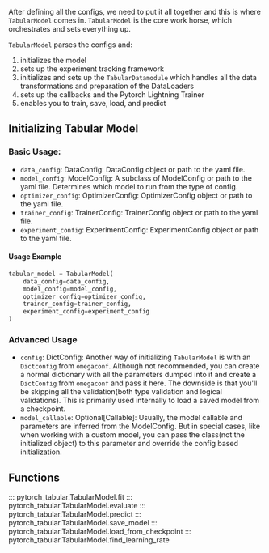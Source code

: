 After defining all the configs, we need to put it all together and this is where `TabularModel` comes in. `TabularModel` is the core work horse, which orchestrates and sets everything up.

`TabularModel` parses the configs and:

1. initializes the model
2. sets up the experiment tracking framework
3. initializes and sets up the `TabularDatamodule` which handles all the data transformations and preparation of the DataLoaders
4. sets up the callbacks and the Pytorch Lightning Trainer
5. enables you to train, save, load, and predict

## Initializing Tabular Model

### Basic Usage:

-   `data_config`: DataConfig: DataConfig object or path to the yaml file.
-   `model_config`: ModelConfig: A subclass of ModelConfig or path to the yaml file. Determines which model to run from the type of config.
-   `optimizer_config`: OptimizerConfig: OptimizerConfig object or path to the yaml file.
-   `trainer_config`: TrainerConfig: TrainerConfig object or path to the yaml file.
-   `experiment_config`: ExperimentConfig: ExperimentConfig object or path to the yaml file.

#### Usage Example

```python
tabular_model = TabularModel(
    data_config=data_config,
    model_config=model_config,
    optimizer_config=optimizer_config,
    trainer_config=trainer_config,
    experiment_config=experiment_config
)
```

### Advanced Usage

-   `config`: DictConfig: Another way of initializing `TabularModel` is with an `Dictconfig` from `omegaconf`. Although not recommended, you can create a normal dictionary with all the parameters dumped into it and create a `DictConfig` from `omegaconf` and pass it here. The downside is that you'll be skipping all the validation(both type validation and logical validations). This is primarily used internally to load a saved model from a checkpoint.
-   `model_callable`: Optional[Callable]:  Usually, the model callable and parameters are inferred from the ModelConfig. But in special cases, like when working with a custom model, you can pass the class(not the initialized object) to this parameter and override the config based initialization.

## Functions



::: pytorch_tabular.TabularModel.fit
::: pytorch_tabular.TabularModel.evaluate
::: pytorch_tabular.TabularModel.predict
::: pytorch_tabular.TabularModel.save_model
::: pytorch_tabular.TabularModel.load_from_checkpoint
::: pytorch_tabular.TabularModel.find_learning_rate